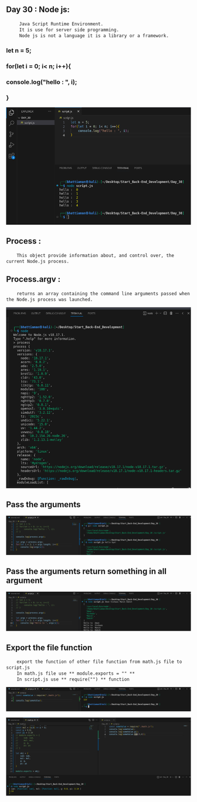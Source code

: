 ## Day 30 : Node js:

         Java Script Runtime Environment.  
         It is use for server side programming.  
         Node js is not a language it is a library or a framework.

### let n = 5;
###    for(let i = 0; i< n; i++){
###        console.log("hello : ", i);
###    }

 ![How to run program](./assets/image1.png)

## Process :

        This object provide information about, and control over, the current Node.js process.

## Process.argv :
        returns an array containing the command line arguments passed when the Node.js process was launched.

![How to run program](./assets/image2.png)

## Pass the arguments 

![How to run program](./assets/image3.png)

## Pass the arguments return something in all argument

![How to run program](./assets/image44.png)


## Export the file function

        export the function of other file function from math.js file to script.js 
        In math.js file use ** module.exports = "" **
        In script.js use ** require("") ** function

![How to run program](./assets/image5.png)

![How to run program](./assets/image6.png)

<!-- git add --all
git commit -m "update"
git push -->